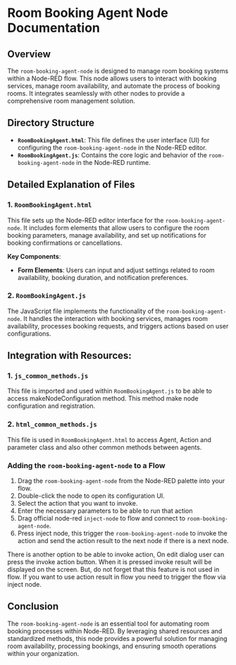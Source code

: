 
# Room Booking Agent Node Documentation

## Overview
The `room-booking-agent-node` is designed to manage room booking systems within a Node-RED flow. This node allows users to interact with booking services, manage room availability, and automate the process of booking rooms. It integrates seamlessly with other nodes to provide a comprehensive room management solution.

## Directory Structure

- **`RoomBookingAgent.html`**: This file defines the user interface (UI) for configuring the `room-booking-agent-node` in the Node-RED editor.
- **`RoomBookingAgent.js`**: Contains the core logic and behavior of the `room-booking-agent-node` in the Node-RED runtime.

## Detailed Explanation of Files

### 1. `RoomBookingAgent.html`
This file sets up the Node-RED editor interface for the `room-booking-agent-node`. It includes form elements that allow users to configure the room booking parameters, manage availability, and set up notifications for booking confirmations or cancellations.

**Key Components**:
- **Form Elements**: Users can input and adjust settings related to room availability, booking duration, and notification preferences.

### 2. `RoomBookingAgent.js`
The JavaScript file implements the functionality of the `room-booking-agent-node`. It handles the interaction with booking services, manages room availability, processes booking requests, and triggers actions based on user configurations.


## Integration with Resources:

### 1. `js_common_methods.js`
This file is imported and used within `RoomBookingAgent.js` to be able to access makeNodeConfiguration method.
This method make node configuration and registration.

### 2. `html_common_methods.js`
This file is used in `RoomBookingAgent.html` to access Agent, Action and parameter class and also other common methods between agents. 

### Adding the `room-booking-agent-node` to a Flow
1. Drag the `room-booking-agent-node` from the Node-RED palette into your flow.
2. Double-click the node to open its configuration UI.
3. Select the action that you want to invoke.
4. Enter the necessary parameters to be able to run that action
5. Drag official node-red `inject-node` to flow and connect to `room-booking-agent-node`.
6. Press inject node, this trigger the `room-booking-agent-node` to invoke the action and send the action result to the next node if there is a next node.

There is another option to be able to invoke action, On edit dialog user can press the invoke action button. When it is pressed invoke result will be displayed on the screen. But, do not forget that this feature is not used in flow. If you want to use action result in flow you need to trigger the flow via inject node.

## Conclusion
The `room-booking-agent-node` is an essential tool for automating room booking processes within Node-RED. By leveraging shared resources and standardized methods, this node provides a powerful solution for managing room availability, processing bookings, and ensuring smooth operations within your organization.
